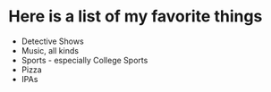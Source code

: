 # Here is a list of my favorite things
- Detective Shows
- Music, all kinds
- Sports - especially College Sports
- Pizza
- IPAs
